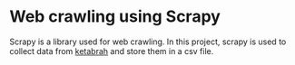 # Web crawling using Scrapy
Scrapy is a library used for web crawling. In this project, scrapy is used to collect data from [ketabrah](https://www.ketabrah.ir) and store them in a csv file.
